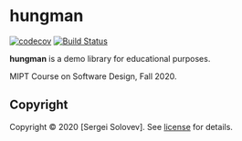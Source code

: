 # hungman

<!-- [![Coverage][coverage-image]][coverage-url] -->
[![codecov](https://codecov.io/gh/sergeisoly/hungman/branch/master/graph/badge.svg?token=6VT6Z5P1WO)](https://codecov.io/gh/sergeisoly/hungman)
[![Build Status](https://travis-ci.com/sergeisoly/hungman.svg?token=2UaEDpaRD2vxxQMKmRyx&branch=master)](https://travis-ci.com/sergeisoly/hungman)

**hungman** is a demo library for educational purposes.

MIPT Course on Software Design, Fall 2020.

## Copyright

Copyright © 2020 [Sergei Solovev]. See [license] for details.

[license]: LICENSE.txt

[travis-url]: https://travis-ci.org/sergeisoly/hungman
[travis-badge]: https://travis-ci.org/sergeisoly/hungman.svg?branch=master
[coverage-image]: https://codecov.io/gh/sergeisoly/hungman/branch/master/graph/badge.svg
[coverage-url]: https://codecov.io/gh/sergeisoly/hungman